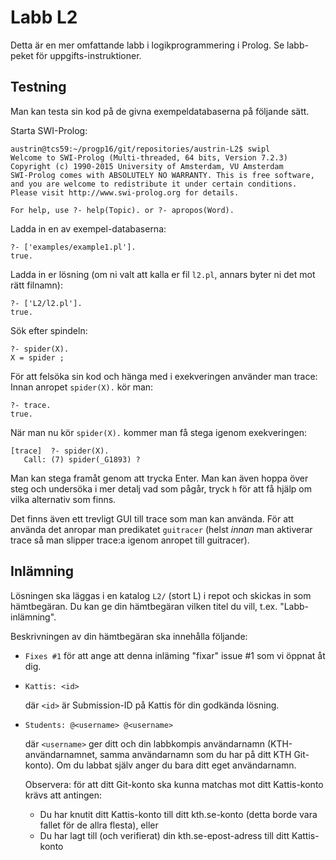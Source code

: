 # Labb L2

Detta är en mer omfattande labb i logikprogrammering i
Prolog.  Se labb-peket för uppgifts-instruktioner.

## Testning

Man kan testa sin kod på de givna exempeldatabaserna på följande sätt.

Starta SWI-Prolog:
```
austrin@tcs59:~/progp16/git/repositories/austrin-L2$ swipl
Welcome to SWI-Prolog (Multi-threaded, 64 bits, Version 7.2.3)
Copyright (c) 1990-2015 University of Amsterdam, VU Amsterdam
SWI-Prolog comes with ABSOLUTELY NO WARRANTY. This is free software,
and you are welcome to redistribute it under certain conditions.
Please visit http://www.swi-prolog.org for details.

For help, use ?- help(Topic). or ?- apropos(Word).
```
Ladda in en av exempel-databaserna:
```
?- ['examples/example1.pl'].
true.
```
Ladda in er lösning (om ni valt att kalla er fil `l2.pl`, annars byter ni det mot rätt filnamn):
```
?- ['L2/l2.pl'].
true.
```
Sök efter spindeln:
```
?- spider(X).
X = spider ;
```

För att felsöka sin kod och hänga med i exekveringen använder man trace:
Innan anropet `spider(X).` kör man:
```
?- trace.
true.
```
När man nu kör `spider(X).` kommer man få stega igenom exekveringen:
```
[trace]  ?- spider(X).
   Call: (7) spider(_G1893) ?
```
Man kan stega framåt genom att trycka Enter.  Man kan även hoppa
över steg och undersöka i mer detalj vad som pågår, tryck `h` för
att få hjälp om vilka alternativ som finns.

Det finns även ett trevligt GUI till trace som man kan använda.
För att använda det anropar man predikatet `guitracer` (helst
*innan* man aktiverar trace så man slipper trace:a igenom anropet
till guitracer).

## Inlämning

Lösningen ska läggas i en katalog `L2/` (stort L) i repot och skickas
in som hämtbegäran.  Du kan ge din hämtbegäran vilken titel du vill,
t.ex. "Labb-inlämning".

Beskrivningen av din hämtbegäran ska innehålla följande:

* `Fixes #1` för att ange att denna inläming "fixar" issue #1 som vi
  öppnat åt dig.

* `Kattis: <id>`

  där `<id>` är Submission-ID på Kattis för din godkända lösning.

* `Students: @<username> @<username>`

  där `<username>` ger ditt och din labbkompis användarnamn
  (KTH-användarnamnet, samma användarnamn som du har på ditt KTH
  Git-konto).  Om du labbat själv anger du bara ditt eget
  användarnamn.

  Observera: för att ditt Git-konto ska kunna matchas mot ditt
  Kattis-konto krävs att antingen:
  - Du har knutit ditt Kattis-konto till ditt kth.se-konto (detta borde
    vara fallet för de allra flesta), eller
  - Du har lagt till (och verifierat) din kth.se-epost-adress till
    ditt Kattis-konto
